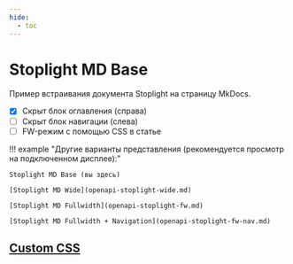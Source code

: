 ```yaml
---
hide:
  - toc
---
```


# Stoplight MD Base

Пример встраивания документа Stoplight на страницу MkDocs.

- [x] Скрыт блок оглавления (справа)
- [ ] Скрыт блок навигации (слева)
- [ ] FW-режим с помощью CSS в статье

!!! example "Другие варианты представления (рекомендуется просмотр на подключенном дисплее):"

    Stoplight MD Base (вы здесь)
    
    [Stoplight MD Wide](openapi-stoplight-wide.md)
    
    [Stoplight MD Fullwidth](openapi-stoplight-fw.md)
    
    [Stoplight MD Fullwidth + Navigation](openapi-stoplight-fw-nav.md)

[Custom CSS](openapi-stoplight-css.md)
---

<script src="https://unpkg.com/@stoplight/elements/web-components.min.js">
  </script>
<link rel="stylesheet" href="https://unpkg.com/@stoplight/elements/styles.min.css">
<elements-api
      apiDescriptionUrl="https://raw.githubusercontent.com/andwr/mkdocs-material-fork/main/docs/openapi/pay-api.yaml"
      router="hash"
    />
